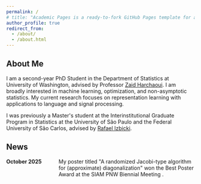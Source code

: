 ```yaml
---
permalink: /
# title: "Academic Pages is a ready-to-fork GitHub Pages template for academic personal websites"
author_profile: true
redirect_from: 
  - /about/
  - /about.html
---
```


## About Me

I am a second-year PhD Student in the Department of Statistics at University of Washington, advised by Professor [Zaid Harchaoui](https://sites.google.com/uw.edu/zaid-harchaoui/main?authuser=0). I am broadly interested in machine learning, optimization, and non-asymptotic statistics. My current research focuses on representation learning with applications to language and signal processing.

I was previously a Master's student at the Interinstitutional Graduate Program in Statistics at the University of São Paulo and the Federal University of São Carlos, advised by [Rafael Izbicki](https://rafaelizbicki.com). 

## News 

<div style="display: flex; flex-direction: column; gap: 10px;">

<div style="display: flex; gap: 20px;">
  <b style="min-width: 120px;">October 2025</b> <span style="flex: 1;"> My poster titled "A randomized Jacobi-type algorithm for (approximate) diagonalization" won the Best Poster Award at the SIAM PNW Biennial Meeting .</span>
</div>

</div>
